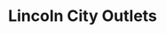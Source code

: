 ---
title: "Lincoln City Outlets"
url: /lincoln-city/lincoln-city-outlets/
shop: Einkaufszentrum
---